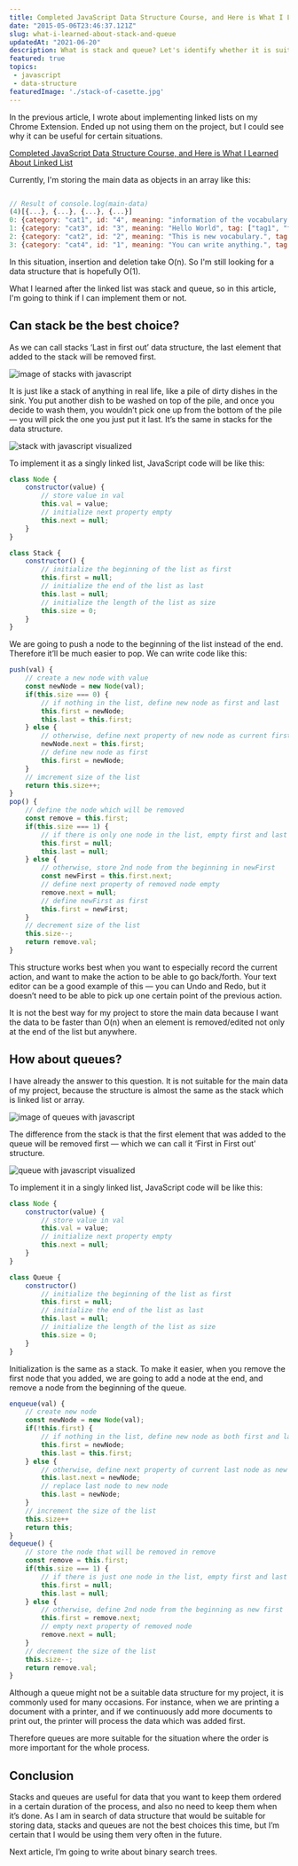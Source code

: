 ```yaml
---
title: Completed JavaScript Data Structure Course, and Here is What I Learned About Stack/Queue.
date: "2015-05-06T23:46:37.121Z"
slug: what-i-learned-about-stack-and-queue
updatedAt: "2021-06-20"
description: What is stack and queue? Let's identify whether it is suitable for storing vocabulary data.
featured: true
topics:
 - javascript
 - data-structure
featuredImage: './stack-of-casette.jpg'
---
```




In the previous article, I wrote about implementing linked lists on my Chrome Extension. Ended up not using them on the project, but I could see why it can be useful for certain situations.

[Completed JavaScript Data Structure Course, and Here is What I Learned About Linked List](https://miyazakimaiko.com/blog/what-i-learned-about-linked-list/)

Currently, I'm storing the main data as objects in an array like this:

```javascript

// Result of console.log(main-data)
(4)[{...}, {...}, {...}, {...}]
0: {category: "cat1", id: "4", meaning: "information of the vocabulary.", tag: ["tag1", "tag2"], word: "Example Vocab 1"}
1: {category: "cat3", id: "3", meaning: "Hello World", tag: ["tag1", "tag4"], word: "Example Vocab 2"}
2: {category: "cat2", id: "2", meaning: "This is new vocabulary.", tag: ["tag4"], word: "Example"}
3: {category: "cat4", id: "1", meaning: "You can write anything.", tag: ["tag2", "tag4", "tag5"], word: "Sample"}

```

In this situation, insertion and deletion take O(n). So I'm still looking for a data structure that is hopefully O(1).

What I learned after the linked list was stack and queue, so in this article, I'm going to think if I can implement them or not.

<h2>Can stack be the best choice?</h2>

As we can call stacks ‘Last in first out’ data structure, the last element that added to the stack will be removed first.

![image of stacks with javascript](https://thepracticaldev.s3.amazonaws.com/i/i4ylykukh1915ubrgplh.png)

It is just like a stack of anything in real life, like a pile of dirty dishes in the sink. You put another dish to be washed on top of the pile, and once you decide to wash them, you wouldn’t pick one up from the bottom of the pile — you will pick the one you just put it last. It’s the same in stacks for the data structure.

![stack with javascript visualized](https://thepracticaldev.s3.amazonaws.com/i/zos5br0m06z46bo0mrb7.png)

To implement it as a singly linked list, JavaScript code will be like this:

```javascript
class Node {
    constructor(value) {
        // store value in val
        this.val = value;
        // initialize next property empty
        this.next = null;
    }
}

class Stack {
    constructor() {
        // initialize the beginning of the list as first 
        this.first = null;
        // initialize the end of the list as last
        this.last = null;
        // initialize the length of the list as size
        this.size = 0;
    }
}
```
We are going to push a node to the beginning of the list instead of the end. Therefore it’ll be much easier to
 pop. We can write code like this:

```javascript
push(val) {
    // create a new node with value
    const newNode = new Node(val);
    if(this.size === 0) {
        // if nothing in the list, define new node as first and last
        this.first = newNode;
        this.last = this.first;
    } else {
        // otherwise, define next property of new node as current first node 
        newNode.next = this.first;
        // define new node as first
        this.first = newNode;
    }
    // imcrement size of the list
    return this.size++;
}
pop() {
    // define the node which will be removed
    const remove = this.first;
    if(this.size === 1) {
        // if there is only one node in the list, empty first and last
        this.first = null;
        this.last = null;
    } else {
        // otherwise, store 2nd node from the beginning in newFirst
        const newFirst = this.first.next;
        // define next property of removed node empty
        remove.next = null;
        // define newFirst as first
        this.first = newFirst;
    }
    // decrement size of the list
    this.size--;
    return remove.val;
}
```
This structure works best when you want to especially record the current action, and want to make the action to be able to go back/forth. Your text editor can be a good example of this — you can Undo and Redo, but it doesn’t need to be able to pick up one certain point of the previous action.

It is not the best way for my project to store the main data because I want the data to be faster than O(n) when an element is removed/edited not only at the end of the list but anywhere.

<h2>How about queues?</h2>

I have already the answer to this question. It is not suitable for the main data of my project, because the structure is almost the same as the stack which is linked list or array.

![image of queues with javascript](https://thepracticaldev.s3.amazonaws.com/i/2ij98olbgejurv0mz7ov.png)

The difference from the stack is that the first element that was added to the queue will be removed first — which we can call it ‘First in First out’ structure. 

![queue with javascript visualized](https://thepracticaldev.s3.amazonaws.com/i/6drwo70z4dhuzhj4f9dg.png)

To implement it in a singly linked list, JavaScript code will be like this:
```javascript
class Node {
    constructor(value) {
        // store value in val
        this.val = value;
        // initialize next property empty
        this.next = null;
    }
}

class Queue {
    constructor() 
        // initialize the beginning of the list as first 
        this.first = null;
        // initialize the end of the list as last
        this.last = null;
        // initialize the length of the list as size
        this.size = 0;
    }
}
```
Initialization is the same as a stack. To make it easier, when you remove the first node that you added, we are going to add a node at the end, and remove a node from the beginning of the queue.

```javascript
enqueue(val) {
    // create new node
    const newNode = new Node(val);
    if(!this.first) {
        // if nothing in the list, define new node as both first and last
        this.first = newNode;
        this.last = this.first;
    } else {
        // otherwise, define next property of current last node as new node
        this.last.next = newNode;
        // replace last node to new node
        this.last = newNode;    
    }
    // increment the size of the list
    this.size++
    return this;
}
dequeue() {
    // store the node that will be removed in remove
    const remove = this.first;
    if(this.size === 1) {
        // if there is just one node in the list, empty first and last property 
        this.first = null;
        this.last = null;
    } else {
        // otherwise, define 2nd node from the beginning as new first
        this.first = remove.next;
        // empty next property of removed node
        remove.next = null;
    }
    // decrement the size of the list
    this.size--;
    return remove.val;
}
```
Although a queue might not be a suitable data structure for my project, it is commonly used for many occasions. For instance, when we are printing a document with a printer, and if we continuously add more documents to print out, the printer will process the data which was added first. 

Therefore queues are more suitable for the situation where the order is more important for the whole process.

<h2>Conclusion</h2>

Stacks and queues are useful for data that you want to keep them ordered in a certain duration of the process, and also no need to keep them when it’s done. As I am in search of data structure that would be suitable for storing data, stacks and queues are not the best choices this time, but I’m certain that I would be using them very often in the future.

Next article, I’m going to write about binary search trees.
